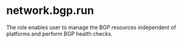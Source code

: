 network.bgp.run
================

The role enables user to manage the BGP resources independent of platforms and perform BGP health checks.
